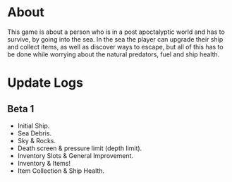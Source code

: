 # About
This game is about a person who is in a post apoctalyptic world and has to survive, by going into the sea. 
In the sea the player can upgrade their ship and collect items, as well as discover ways to escape, but all
of this has to be done while worrying about the natural predators, fuel and ship health.

# Update Logs
## Beta 1
+ Initial Ship.
+ Sea Debris.
+ Sky & Rocks.
+ Death screen & pressure limit (depth limit).
+ Inventory Slots & General Improvement.
+ Inventory & Items!
+ Item Collection & Ship Health.
